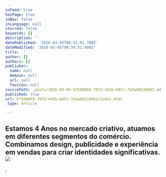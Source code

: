 ```yaml
---
inFeed: true
hasPage: true
inNav: false
inLanguage: null
starred: false
keywords: []
description: ''
datePublished: '2016-03-05T00:51:01.700Z'
dateModified: '2016-03-05T00:50:51.986Z'
title: ''
author: []
authors: []
publisher:
  name: null
  domain: null
  url: null
  favicon: null
sourcePath: _posts/2016-03-05-575d9859-797d-442b-b651-7a3a08216961.md
published: true
url: 575d9859-797d-442b-b651-7a3a08216961/index.html
_type: Article

---
```

## Estamos 4 Anos no mercado criativo, atuamos em diferentes segmentos do comércio. Combinamos design, publicidade e experiência em vendas para criar identidades significativas. ![](https://the-grid-user-content.s3-us-west-2.amazonaws.com/9df2d8a8-048a-4e77-a092-6b8f7ece1c04.jpg)

,